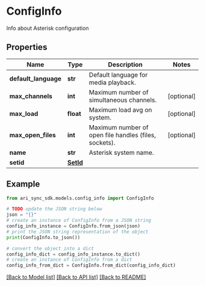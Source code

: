 # ConfigInfo

Info about Asterisk configuration

## Properties

Name | Type | Description | Notes
------------ | ------------- | ------------- | -------------
**default_language** | **str** | Default language for media playback. | 
**max_channels** | **int** | Maximum number of simultaneous channels. | [optional] 
**max_load** | **float** | Maximum load avg on system. | [optional] 
**max_open_files** | **int** | Maximum number of open file handles (files, sockets). | [optional] 
**name** | **str** | Asterisk system name. | 
**setid** | [**SetId**](SetId.md) |  | 

## Example

```python
from ari_sync_sdk.models.config_info import ConfigInfo

# TODO update the JSON string below
json = "{}"
# create an instance of ConfigInfo from a JSON string
config_info_instance = ConfigInfo.from_json(json)
# print the JSON string representation of the object
print(ConfigInfo.to_json())

# convert the object into a dict
config_info_dict = config_info_instance.to_dict()
# create an instance of ConfigInfo from a dict
config_info_from_dict = ConfigInfo.from_dict(config_info_dict)
```
[[Back to Model list]](../README.md#documentation-for-models) [[Back to API list]](../README.md#documentation-for-api-endpoints) [[Back to README]](../README.md)


